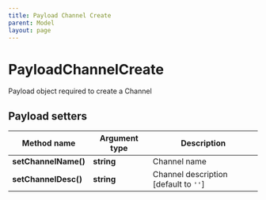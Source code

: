 ```yaml
---
title: Payload Channel Create
parent: Model
layout: page
---
```


# PayloadChannelCreate

Payload object required to create a Channel

## Payload setters

Method name | Argument type | Description
------------ | ------------- | -------------
**setChannelName()** | **string** | Channel name
**setChannelDesc()** | **string** | Channel description   [default to `''`]

